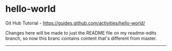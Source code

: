 # hello-world
Git Hub Tutorial - https://guides.github.com/activities/hello-world/

Changes here will be made to just the README file on my readme-edits branch, so now this branc contains content that's different from master. 
___

